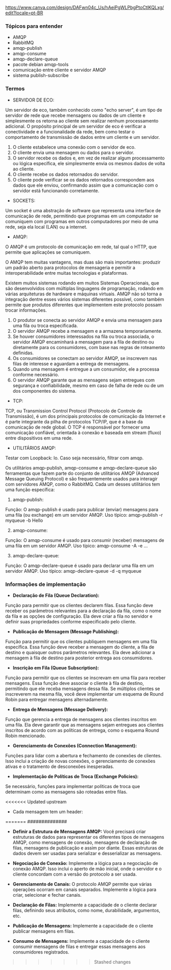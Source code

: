 https://www.canva.com/design/DAFwn04c_Us/hAeiPgWLPbgPtoCtlKQLxg/edit?locale=pt-BR

### Tópicos para entender

- AMQP
- RabbitMQ
- amqp-publish
- amqp-consume
- amqp-declare-queue
- pacote debian amqp-tools
- comunicação entre cliente e servidor AMQP
- sistema publish-subscribe

### Termos

- SERVIDOR DE ECO:
  
Um servidor de eco, também conhecido como "echo server", é um tipo de servidor de rede que recebe mensagens ou dados de um cliente e simplesmente os retorna ao cliente sem realizar nenhum processamento adicional. O propósito principal de um servidor de eco é verificar a conectividade e a funcionalidade da rede, bem como testar o comportamento de transmissão de dados entre um cliente e um servidor.

1. O cliente estabelece uma conexão com o servidor de eco.
2. O cliente envia uma mensagem ou dados para o servidor.
3. O servidor recebe os dados e, em vez de realizar algum processamento ou lógica específica, ele simplesmente envia os mesmos dados de volta ao cliente.
4. O cliente recebe os dados retornados do servidor.
5. O cliente pode verificar se os dados retornados correspondem aos dados que ele enviou, confirmando assim que a comunicação com o servidor está funcionando corretamente.

- SOCKETS:

Um socket é uma abstração de software que representa uma interface de comunicação de rede, permitindo que programas em um computador se comuniquem com programas em outros computadores por meio de uma rede, seja ela local (LAN) ou a internet.

- AMQP:

O AMQP é um protocolo de comunicação em rede, tal qual o HTTP, que permite que aplicações se comuniquem. 

O AMQP tem muitas vantagens, mas duas são mais importantes: produzir um padrão aberto para protocolos de mensageria e permitir a interoperabilidade entre muitas tecnologias e plataformas.

Existem muitos sistemas rodando em muitos Sistemas Operacionais, que são desenvolvidos com múltiplas linguagens de programação, rodando em várias arquiteturas de hardware e máquinas virtuais. AMQP não só torna a integração dentre esses vários sistemas diferentes possível, como também permite que produtos diferentes que implementem este protocolo possam trocar informações.

1. O produtor se conecta ao servidor AMQP e envia uma mensagem para uma fila ou troca especificada.
2. O servidor AMQP recebe a mensagem e a armazena temporariamente.
3. Se houver consumidores interessados na fila ou troca associada, o servidor AMQP encaminhará a mensagem para a fila de destino ou diretamente para os consumidores, com base nas regras de roteamento definidas.
4. Os consumidores se conectam ao servidor AMQP, se inscrevem nas filas de interesse e aguardam a entrega de mensagens.
5. Quando uma mensagem é entregue a um consumidor, ele a processa conforme necessário.
6. O servidor AMQP garante que as mensagens sejam entregues com segurança e confiabilidade, mesmo em caso de falha de rede ou de um dos componentes do sistema.

- TCP:

TCP, ou Transmission Control Protocol (Protocolo de Controle de Transmissão), é um dos principais protocolos de comunicação da Internet e é parte integrante da pilha de protocolos TCP/IP, que é a base da comunicação de rede global. O TCP é responsável por fornecer uma comunicação confiável, orientada à conexão e baseada em stream (fluxo) entre dispositivos em uma rede.

- UTILITÁRIOS AMQP:

Testar com Loopback: lo. Caso seja necessário, filtrar com amqp.

Os utilitários amqp-publish, amqp-consume e amqp-declare-queue são ferramentas que fazem parte do conjunto de utilitários AMQP (Advanced Message Queuing Protocol) e são frequentemente usados para interagir com servidores AMQP, como o RabbitMQ. Cada um desses utilitários tem uma função específica:

1. amqp-publish:

Função: O amqp-publish é usado para publicar (enviar) mensagens para uma fila (ou exchange) em um servidor AMQP.
Uso típico: amqp-publish -r myqueue -b Hello

2. amqp-consume:

Função: O amqp-consume é usado para consumir (receber) mensagens de uma fila em um servidor AMQP.
Uso típico: amqp-consume -A -e ...

3. amqp-declare-queue:

Função: O amqp-declare-queue é usado para declarar uma fila em um servidor AMQP.
Uso típico: amqp-declare-queue -d -q myqueue

### Informações de implementação

- **Declaração de Fila (Queue Declaration):**
  
Função para permitir que os clientes declarem filas.
Essa função deve receber os parâmetros relevantes para a declaração da fila, como o nome da fila e as opções de configuração.
Ela deve criar a fila no servidor e definir suas propriedades conforme especificado pelo cliente.

- **Publicação de Mensagem (Message Publishing):**
  
Função para permitir que os clientes publiquem mensagens em uma fila específica.
Essa função deve receber a mensagem do cliente, a fila de destino e quaisquer outros parâmetros relevantes.
Ela deve adicionar a mensagem à fila de destino para posterior entrega aos consumidores.

- **Inscrição em Fila (Queue Subscription):**
  
Função para permitir que os clientes se inscrevam em uma fila para receber mensagens.
Essa função deve associar o cliente à fila de destino, permitindo que ele receba mensagens dessa fila.
Se múltiplos clientes se inscreverem na mesma fila, você deve implementar um esquema de Round Robin para entregar mensagens alternadamente.

- **Entrega de Mensagens (Message Delivery):**
  
Função que gerencia a entrega de mensagens aos clientes inscritos em uma fila.
Ela deve garantir que as mensagens sejam entregues aos clientes inscritos de acordo com as políticas de entrega, como o esquema Round Robin mencionado.

- **Gerenciamento de Conexões (Connection Management):**
  
Funções para lidar com a abertura e fechamento de conexões de clientes.
Isso inclui a criação de novas conexões, o gerenciamento de conexões ativas e o tratamento de desconexões inesperadas.

- **Implementação de Políticas de Troca (Exchange Policies):**
  
Se necessário, funções para implementar políticas de troca que determinam como as mensagens são roteadas entre filas.

<<<<<<< Updated upstream
- Cada mensagem tem um header:


=======
##############

- **Definir a Estrutura de Mensagens AMQP:** Você precisará criar estruturas de dados para representar os diferentes tipos de mensagens AMQP, como mensagens de conexão, mensagens de declaração de filas, mensagens de publicação e assim por diante. Essas estruturas de dados devem ser usadas para serializar e desserializar as mensagens.

- **Negociação de Conexão:** Implemente a lógica para a negociação de conexão AMQP. Isso inclui o aperto de mão inicial, onde o servidor e o cliente concordam com a versão do protocolo a ser usada.

- **Gerenciamento de Canais:** O protocolo AMQP permite que várias operações ocorram em canais separados. Implemente a lógica para criar, selecionar e fechar canais.

- **Declaração de Filas:** Implemente a capacidade de o cliente declarar filas, definindo seus atributos, como nome, durabilidade, argumentos, etc.

- **Publicação de Mensagens:** Implemente a capacidade de o cliente publicar mensagens em filas.

- **Consumo de Mensagens:** Implemente a capacidade de o cliente consumir mensagens de filas e entregar essas mensagens aos consumidores registrados.
>>>>>>> Stashed changes


